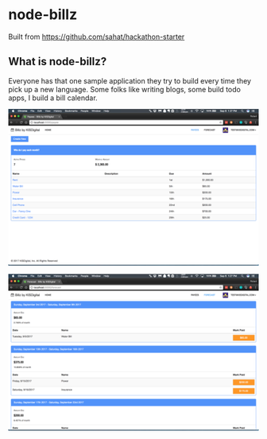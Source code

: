 node-billz
========== 

Built from https://github.com/sahat/hackathon-starter

## What is node-billz?
Everyone has that one sample application they try to build every time they pick up a new language. Some folks like writing 
blogs, some build todo apps, I build a bill calendar.

![Payees](https://github.com/robertz/node-billz/blob/master/Payees.png)

![Forecast](https://github.com/robertz/node-billz/blob/master/Forecast.png)